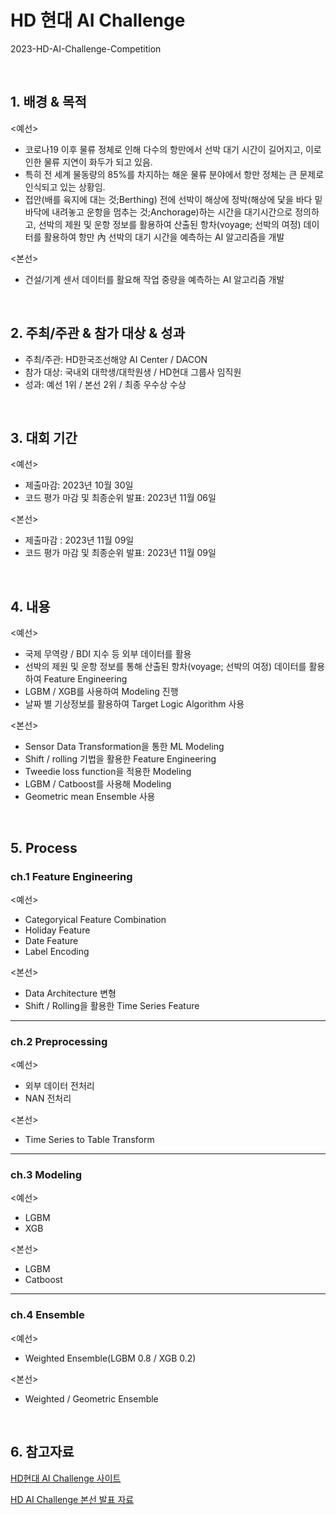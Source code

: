 # HD 현대 AI Challenge
2023-HD-AI-Challenge-Competition

<br/>

## 1. 배경 & 목적
<예선>
- 코로나19 이후 물류 정체로 인해 다수의 항만에서 선박 대기 시간이 길어지고, 이로 인한 물류 지연이 화두가 되고 있음.
- 특히 전 세계 물동량의 85%를 차지하는 해운 물류 분야에서 항만 정체는 큰 문제로 인식되고 있는 상황임.
- 접안(배를 육지에 대는 것;Berthing) 전에 선박이 해상에 정박(해상에 닻을 바다 밑바닥에 내려놓고 운항을 멈추는 것;Anchorage)하는 시간을 대기시간으로 정의하고, 선박의 제원 및 운항 정보를 활용하여 산출된 항차(voyage; 선박의 여정) 데이터를 활용하여 항만 內 선박의 대기 시간을 예측하는 AI 알고리즘을 개발

<본선>
- 건설/기계 센서 데이터를 활요해 작업 중량을 예측하는 AI 알고리즘 개발

<br/>

## 2. 주최/주관 & 참가 대상 & 성과

- 주최/주관: HD한국조선해양 AI Center / DACON
- 참가 대상: 국내외 대학생/대학원생 / HD현대 그룹사 임직원
- 성과: 예선 1위 / 본선 2위 / 최종 우수상 수상

<br/>

## 3. 대회 기간
<예선>
- 제출마감: 2023년 10월 30일
- 코드 평가 마감 및 최종순위 발표: 2023년 11월 06일

<본선>
- 제출마감 : 2023년 11월 09일
- 코드 평가 마감 및 최종순위 발표: 2023년 11월 09일

<br/>

## 4. 내용

<예선>
- 국제 무역량 / BDI 지수 등 외부 데이터를 활용
- 선박의 제원 및 운항 정보를 통해 산출된 항차(voyage; 선박의 여정) 데이터를 활용하여 Feature Engineering
- LGBM / XGB를 사용하여 Modeling 진행
- 날짜 별 기상정보를 활용하여 Target Logic Algorithm 사용

<본선>

- Sensor Data Transformation을 통한 ML Modeling
- Shift / rolling 기법을 활용한 Feature Engineering
- Tweedie loss function을 적용한 Modeling
- LGBM / Catboost를 사용해 Modeling
- Geometric mean Ensemble 사용

<br/>

## 5. Process

### ch.1 Feature Engineering

<예선>

- Categoryical Feature Combination
- Holiday Feature
- Date Feature
- Label Encoding

<본선>

- Data Architecture 변형
- Shift / Rolling을 활용한 Time Series Feature

---

### ch.2 Preprocessing

<예선>

- 외부 데이터 전처리
- NAN 전처리

<본선>

- Time Series to Table Transform

---

### ch.3 Modeling

<예선>

- LGBM
- XGB

<본선>

- LGBM
- Catboost

---

### ch.4 Ensemble

<예선>

- Weighted Ensemble(LGBM 0.8 / XGB 0.2)

<본선>

- Weighted / Geometric Ensemble

<br/>

## 6. 참고자료

[HD현대 AI Challenge 사이트](https://dacon.io/competitions/official/236158/overview/description)

[HD AI Challenge 본선 발표 자료](https://github.com/woov2/2023-HD-AI-Challenge-Competition/blob/main/HD%20AI%20Challenge%20%EB%B3%B8%EC%84%A0/%EA%B5%AD%EB%AF%BC%EB%8C%80_AI%EB%B9%85%EB%8D%B0%EC%9D%B4%ED%84%B0_%EB%B0%9C%ED%91%9C%EC%9E%90%EB%A3%8C.pdf)
